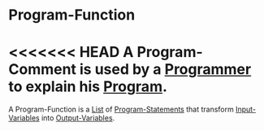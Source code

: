 # Program-Function

<<<<<<< HEAD
A Program-Comment is used by a [Programmer](202000006.md) to explain his [Program](250000005.md).
=======
A Program-Function is a [List](60008.md) of [Program-Statements](250000007.md) that transform [Input-Variables]() into [Output-Variables]().